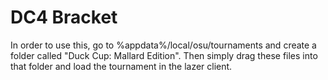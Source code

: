 # DC4 Bracket
 
In order to use this, go to %appdata%/local/osu/tournaments and create a folder called "Duck Cup: Mallard Edition". Then simply drag these files into that folder and load the tournament in the lazer client.